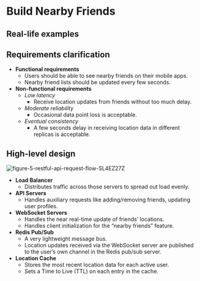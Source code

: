 # Build Nearby Friends

## Real-life examples

## Requirements clarification
- **Functional requirements**
   - Users should be able to see nearby friends on their mobile apps.
   - Nearby friend lists should be updated every few seconds.
- **Non-functional requirements**
   - *Low latency*
      - Receive location updates from friends without too much delay.
   - *Moderate reliability*
      - Occasional data point loss is acceptable.
   - *Eventual consistency*
      - A few seconds delay in receiving location data in different replicas is acceptable.

## High-level design

![figure-5-restful-api-request-flow-SL4EZ27Z](https://github.com/wuyichen24/system-design-interview/assets/8989447/18e97788-79fc-40f4-8019-195d80a69272)

- **Load Balancer**
   - Distributes traffic across those servers to spread out load evenly.
- **API Servers**
   - Handles auxiliary requests like adding/removing friends, updating user profiles.
- **WebSocket Servers**
   - Handles the near real-time update of friends’ locations.
   - Handles client initialization for the “nearby friends” feature.
- **Redis Pub/Sub**
   - A very lightweight message bus.
   - Location updates received via the WebSocket server are published to the user’s own channel in the Redis pub/sub server.
- **Location Cache**
   - Stores the most recent location data for each active user.
   - Sets a Time to Live (TTL) on each entry in the cache.
   
